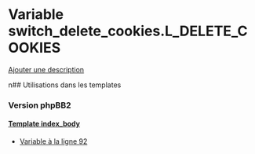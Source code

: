 # Variable switch_delete_cookies.L_DELETE_COOKIES
[Ajouter une description](https://fa-tvars.appspot.com/switch_delete_cookies.L_DELETE_COOKIES)

n## Utilisations dans les templates

### Version phpBB2

#### [Template index_body](subsilver/index_body.md)
* [Variable à la ligne 92](../subsilver/index_body.tpl#L92)